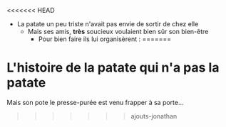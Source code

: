 <<<<<<< HEAD
* La patate un peu triste n'avait pas envie de sortir de chez elle
    * Mais ses amis, **très** soucieux voulaient bien sûr son bien-être
        * Pour bien faire ils lui organisèrent :
=======
# L'histoire de la patate qui n'a pas la patate

Mais son pote le presse-purée est venu frapper à sa porte...
>>>>>>> ajouts-jonathan
